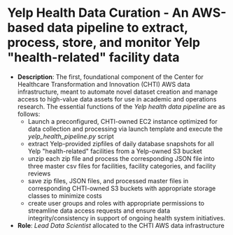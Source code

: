 # Yelp Health Data Curation - An AWS-based data pipeline to extract, process, store, and monitor Yelp "health-related" facility data
 * **Description**: The first, foundational component of the Center for Healthcare Transformation and Innovation (CHTI) AWS data infrastructure, meant to automate novel dataset creation and manage access to high-value data assets for use in academic and operations research. The essential functions of the *Yelp health data pipeline* are as follows:
   * Launch a preconfigured, CHTI-owned EC2 instance optimized for data collection and processing via launch template and execute the *yelp_health_pipeline.py* script
   * extract Yelp-provided zipfiles of daily database snapshots for all Yelp "health-related" facilities from a Yelp-owned S3 bucket
   * unzip each zip file and process the corresponding JSON file into three master csv files for facilities, facility categories, and facility reviews
   * save zip files, JSON files, and processed master files in corresponding CHTI-owned S3 buckets with appropriate storage classes to minimize costs
   * create user groups and roles with appropriate permissions to streamline data access requests and ensure data integrity/consistency in support of ongoing health system initiatives.
 * **Role**: *Lead Data Scientist* allocated to the CHTI AWS data infrastructure
